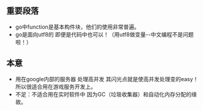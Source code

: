 
重要段落
-------------------
+ go中function是基本构件块，他们的使用非常普遍。
+ go是面向utf8的 即便是代码中也可以！（用utf8做变量--中文编程不是问题啦！）

本意
-----------------
+ 用在google内部的服务器 处理高并发 其闪光点就是使高并发处理变的easy！所以很适合用在游戏服务开发上。
+ 不足：不适合用在实时软件中 因为GC（垃圾收集器）和自动化内存分配的缘故。